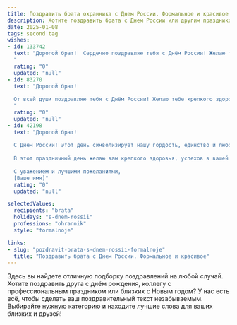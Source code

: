 ```yaml
---
title: Поздравить брата охранника с Днем России. Формальное и красивое
description: Хотите поздравить брата с Днем России или другим праздником? Наш ИИ создаст незабываемое поздравление, а вы обязательно выделитесь среди других.  
date: 2025-01-08
tags: second tag
wishes:
- id: 133742
  text: "Дорогой брат!  Сердечно поздравляю тебя с Днём России! Желаю тебе крепкого здоровья, благополучия и успехов в твоей нелёгкой, но важной работе охранника. Пусть твоя служба будет сопряжена с минимальными трудностями, а чувство долга и ответственности всегда будут твоими верными спутниками.  С праздником!
  "
  rating: "0"
  updated: "null"
- id: 83270
  text: "Дорогой брат!
  
  От всей души поздравляю тебя с Днём России! Желаю тебе крепкого здоровья, благополучия и успехов в твоей важной и ответственной работе охранника. Пусть твоя служба всегда будет спокойной и безопасной, а твой профессионализм  – высоко ценим.  С праздником!
  "
  rating: "0"
  updated: "null"
- id: 42198
  text: "Дорогой брат!
  
  С Днём России! Этот день символизирует нашу гордость, единство и любовь к родной стране. Ваша профессия охранника — это проявление мужества, ответственности и преданности делу, что делает вас залогом безопасности для многих людей.
  
  В этот праздничный день желаю вам крепкого здоровья, успехов в вашей важной работе и уверенности в завтрашнем дне. Пусть любовь к Родине вдохновляет вас на новые достижения, а каждое ваше утро начинается с радости и уверенности в своих силах.
  
  С уважением и лучшими пожеланиями,
  [Ваше имя]"
  rating: "0"
  updated: "null"

selectedValues:
  recipients: "brata"
  holidays: "s-dnem-rossii"
  professions: "ohrannik"
  style: "formalnoje"

links:
- slug: "pozdravit-brata-s-dnem-rossii-formalnoje"
  title: "Поздравить брата с Днем России. Формальное и красивое"
---
```


Здесь вы найдете отличную подборку поздравлений на любой случай.
Хотите поздравить друга с днём рождения, коллегу с профессиональным праздником или близких с Новым годом? У нас есть всё, чтобы сделать ваш поздравительный текст незабываемым. Выбирайте нужную категорию и находите лучшие слова для ваших близких и друзей!
